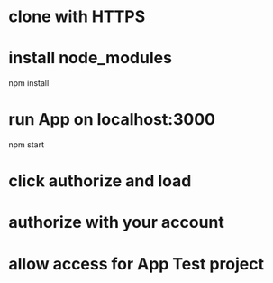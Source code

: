 # clone with HTTPS

# install node_modules
  npm install

# run App on localhost:3000
  npm start

# click authorize and load

# authorize with your account

# allow access for App Test project

